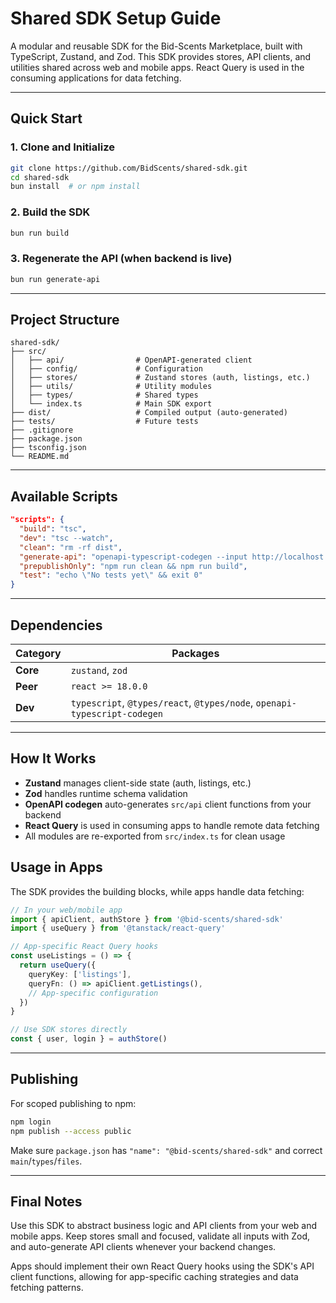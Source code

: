 # Shared SDK Setup Guide

A modular and reusable SDK for the Bid-Scents Marketplace, built with TypeScript, Zustand, and Zod. This SDK provides stores, API clients, and utilities shared across web and mobile apps. React Query is used in the consuming applications for data fetching.

---

## Quick Start

### 1. Clone and Initialize
```bash
git clone https://github.com/BidScents/shared-sdk.git
cd shared-sdk
bun install  # or npm install
```

### 2. Build the SDK
```bash
bun run build
```

### 3. Regenerate the API (when backend is live)
```bash
bun run generate-api
```

---

## Project Structure

```
shared-sdk/
├── src/
│   ├── api/                # OpenAPI-generated client
│   ├── config/             # Configuration
│   ├── stores/             # Zustand stores (auth, listings, etc.)
│   ├── utils/              # Utility modules
│   ├── types/              # Shared types
│   └── index.ts            # Main SDK export
├── dist/                   # Compiled output (auto-generated)
├── tests/                  # Future tests
├── .gitignore
├── package.json
├── tsconfig.json
└── README.md
```

---

## Available Scripts

```json
"scripts": {
  "build": "tsc",
  "dev": "tsc --watch",
  "clean": "rm -rf dist",
  "generate-api": "openapi-typescript-codegen --input http://localhost:3000/api-docs --output src/api",
  "prepublishOnly": "npm run clean && npm run build",
  "test": "echo \"No tests yet\" && exit 0"
}
```

---

## Dependencies

| Category | Packages |
|----------|----------|
| **Core** | `zustand`, `zod` |
| **Peer** | `react >= 18.0.0` |
| **Dev** | `typescript`, `@types/react`, `@types/node`, `openapi-typescript-codegen` |

---

## How It Works

- **Zustand** manages client-side state (auth, listings, etc.)
- **Zod** handles runtime schema validation
- **OpenAPI codegen** auto-generates `src/api` client functions from your backend
- **React Query** is used in consuming apps to handle remote data fetching
- All modules are re-exported from `src/index.ts` for clean usage

## Usage in Apps

The SDK provides the building blocks, while apps handle data fetching:

```typescript
// In your web/mobile app
import { apiClient, authStore } from '@bid-scents/shared-sdk'
import { useQuery } from '@tanstack/react-query'

// App-specific React Query hooks
const useListings = () => {
  return useQuery({
    queryKey: ['listings'],
    queryFn: () => apiClient.getListings(),
    // App-specific configuration
  })
}

// Use SDK stores directly
const { user, login } = authStore()
```

---

## Publishing

For scoped publishing to npm:

```bash
npm login
npm publish --access public
```

Make sure `package.json` has `"name": "@bid-scents/shared-sdk"` and correct `main`/`types`/`files`.

---

## Final Notes

Use this SDK to abstract business logic and API clients from your web and mobile apps. Keep stores small and focused, validate all inputs with Zod, and auto-generate API clients whenever your backend changes. 

Apps should implement their own React Query hooks using the SDK's API client functions, allowing for app-specific caching strategies and data fetching patterns.
